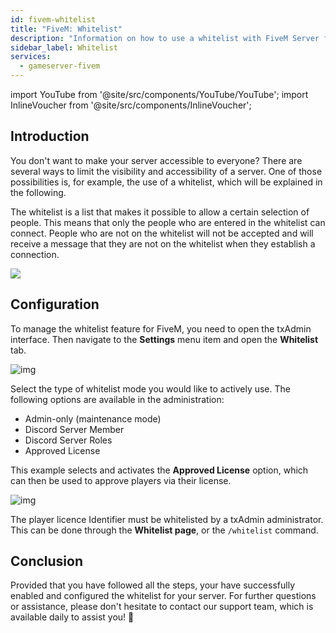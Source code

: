 ```yaml
---
id: fivem-whitelist
title: "FiveM: Whitelist"
description: "Information on how to use a whitelist with FiveM Server from ZAP-Hosting"
sidebar_label: Whitelist
services:
  - gameserver-fivem
---
```


import YouTube from '@site/src/components/YouTube/YouTube';
import InlineVoucher from '@site/src/components/InlineVoucher';

## Introduction
You don't want to make your server accessible to everyone? There are several ways to limit the visibility and accessibility of a server. One of those possibilities is, for example, the use of a whitelist, which will be explained in the following.

The whitelist is a list that makes it possible to allow a certain selection of people. This means that only the people who are entered in the whitelist can connect. People who are not on the whitelist will not be accepted and will receive a message that they are not on the whitelist when they establish a connection. 

![](https://screensaver01.zap-hosting.com/index.php/s/TCYYodZW2XN6FYk/preview)

<InlineVoucher />

## Configuration

To manage the whitelist feature for FiveM, you need to open the txAdmin interface. Then navigate to the **Settings** menu item and open the **Whitelist** tab. 

![img](https://screensaver01.zap-hosting.com/index.php/s/WJBH63dWtyWWYQ6/download)



Select the type of whitelist mode you would like to actively use. The following options are available in the administration:

- Admin-only (maintenance mode)
- Discord Server Member
- Discord Server Roles
- Approved License

This example selects and activates the **Approved License** option, which can then be used to approve players via their license. 

![img](https://screensaver01.zap-hosting.com/index.php/s/dzTZLTczjWjorkf/download)

The player licence Identifier must be whitelisted by a txAdmin administrator. This can be done through the **Whitelist page**, or the `/whitelist` command. 

## Conclusion

Provided that you have followed all the steps, your have successfully enabled and configured the whitelist for your server. For further questions or assistance, please don't hesitate to contact our support team, which is available daily to assist you! 🙂

<InlineVoucher />

